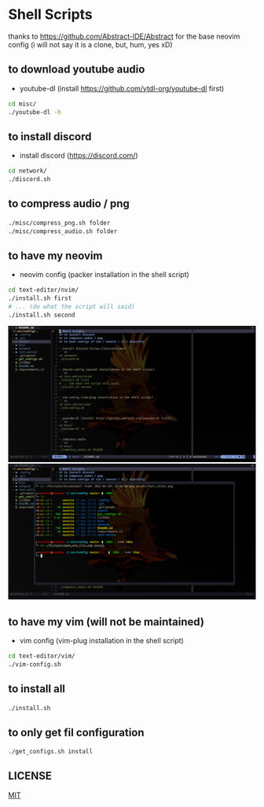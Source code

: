 # Shell Scripts

thanks to https://github.com/Abstract-IDE/Abstract for the base neovim config
(i will not say it is a clone, but, hum, yes xD)

## to download youtube audio

- youtube-dl (install https://github.com/ytdl-org/youtube-dl first)
```sh
cd misc/
./youtube-dl -h
```

## to install discord

- install discord (https://discord.com/)
```sh
cd network/
./discord.sh
```

## to compress audio / png
```sh
./misc/compress_png.sh folder
./misc/compress_audio.sh folder
```

## to have my neovim

- neovim config (packer installation in the shell script)
```sh
cd text-editor/nvim/
./install.sh first
# ... (do what the script will said)
./install.sh second
```
![neovim_file](/assets/open_one_file.png)
![neovim_terminal](/assets/terminal_inside.png)

## to have my vim (will not be maintained)

- vim config (vim-plug installation in the shell script)
```sh
cd text-editor/vim/
./vim-config.sh
```

## to install all

```sh
./install.sh
```

## to only get fil configuration

```sh
./get_configs.sh install
```

## LICENSE
[MIT](LICENSE)
